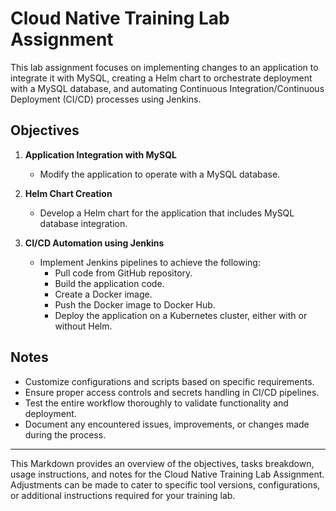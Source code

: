 
# Cloud Native Training Lab Assignment

This lab assignment focuses on implementing changes to an application to integrate it with MySQL, creating a Helm chart to orchestrate deployment with a MySQL database, and automating Continuous Integration/Continuous Deployment (CI/CD) processes using Jenkins.

## Objectives

1. **Application Integration with MySQL**
   - Modify the application to operate with a MySQL database.

2. **Helm Chart Creation**
   - Develop a Helm chart for the application that includes MySQL database integration.

3. **CI/CD Automation using Jenkins**
   - Implement Jenkins pipelines to achieve the following:
     - Pull code from GitHub repository.
     - Build the application code.
     - Create a Docker image.
     - Push the Docker image to Docker Hub.
     - Deploy the application on a Kubernetes cluster, either with or without Helm.

## Notes

- Customize configurations and scripts based on specific requirements.
- Ensure proper access controls and secrets handling in CI/CD pipelines.
- Test the entire workflow thoroughly to validate functionality and deployment.
- Document any encountered issues, improvements, or changes made during the process.

---

This Markdown provides an overview of the objectives, tasks breakdown, usage instructions, and notes for the Cloud Native Training Lab Assignment. Adjustments can be made to cater to specific tool versions, configurations, or additional instructions required for your training lab.